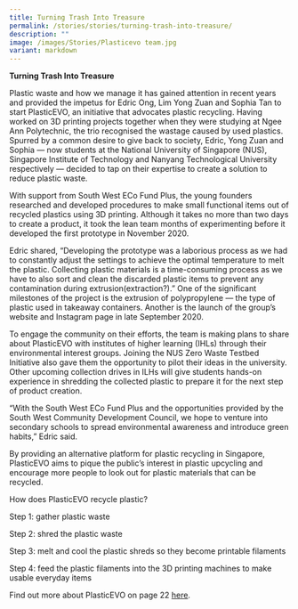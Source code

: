 ```yaml
---
title: Turning Trash Into Treasure
permalink: /stories/stories/turning-trash-into-treasure/
description: ""
image: /images/Stories/Plasticevo team.jpg
variant: markdown
---
```

**Turning Trash Into Treasure**

Plastic waste and how we manage it has gained attention in recent years and provided the impetus for Edric Ong, Lim Yong Zuan and Sophia Tan to start PlasticEVO, an initiative that advocates plastic recycling. Having worked on 3D printing projects together when they were studying at Ngee Ann Polytechnic, the trio recognised the wastage caused by used plastics. Spurred by a common desire to give back to society, Edric, Yong Zuan and Sophia — now students at the National University of Singapore (NUS), Singapore Institute of Technology and Nanyang Technological University respectively — decided to tap on their expertise to create a solution to reduce plastic waste.

 

With support from South West ECo Fund Plus, the young founders researched and developed procedures to make small functional items out of recycled plastics using 3D printing. Although it takes no more than two days to create a product, it took the lean team months of experimenting before it developed the first prototype in November 2020.

 

Edric shared, “Developing the prototype was a laborious process as we had to constantly adjust the settings to achieve the optimal temperature to melt the plastic. Collecting plastic materials is a time-consuming process as we have to also sort and clean the discarded plastic items to prevent any contamination during extrusion(extraction?).” One of the significant milestones of the project is the extrusion of polypropylene — the type of plastic used in takeaway containers. Another is the launch of the group’s website and Instagram page in late September 2020.

 

To engage the community on their efforts, the team is making plans to share about PlasticEVO with institutes of higher learning (IHLs) through their environmental interest groups. Joining the NUS Zero Waste Testbed Initiative also gave them the opportunity to pilot their ideas in the university. Other upcoming collection drives in ILHs will give students hands-on experience in shredding the collected plastic to prepare it for the next step of product creation.

 

“With the South West ECo Fund Plus and the opportunities provided by the South West Community Development Council, we hope to venture into secondary schools to spread environmental awareness and introduce green habits,” Edric said.

 

By providing an alternative platform for plastic recycling in Singapore, PlasticEVO aims to pique the public’s interest in plastic upcycling and encourage more people to look out for plastic materials that can be recycled.

 

How does PlasticEVO recycle plastic?

Step 1: gather plastic waste

Step 2: shred the plastic waste

Step 3: melt and cool the plastic shreds so they become printable filaments

Step 4: feed the plastic filaments into the 3D printing machines to make usable everyday items

 
Find out more about PlasticEVO on page 22 [here](https://file.go.gov.sg/bridge2022-1.pdf).